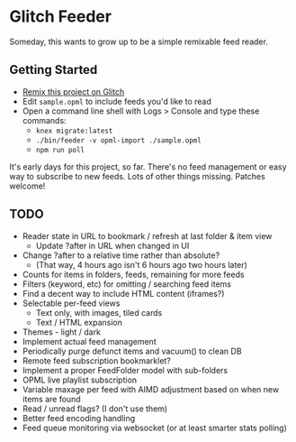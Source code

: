 Glitch Feeder
=============

Someday, this wants to grow up to be a simple remixable feed reader.

## Getting Started

* [Remix this project on Glitch](https://glitch.com/edit/#!/remix/lmo-feeder?utm_source=lmo-feeder&utm_medium=button&utm_campaign=glitchButton)
* Edit `sample.opml` to include feeds you'd like to read
* Open a command line shell with Logs > Console and type these commands:
  * `knex migrate:latest`
  * `./bin/feeder -v opml-import ./sample.opml`
  * `npm run poll`

It's early days for this project, so far. There's no feed management or easy way to subscribe to new feeds. Lots of other things missing. Patches welcome!

## TODO

- Reader state in URL to bookmark / refresh at last folder & item view
  - Update ?after in URL when changed in UI
- Change ?after to a relative time rather than absolute?
  - (That way, 4 hours ago isn't 6 hours ago two hours later)
- Counts for items in folders, feeds, remaining for more feeds
- Filters (keyword, etc) for omitting / searching feed items 
- Find a decent way to include HTML content (iframes?)
- Selectable per-feed views
  - Text only, with images, tiled cards
  - Text / HTML expansion
- Themes - light / dark
- Implement actual feed management 
- Periodically purge defunct items and vacuum() to clean DB
- Remote feed subscription bookmarklet?
- Implement a proper FeedFolder model with sub-folders
- OPML live playlist subscription
- Variable maxage per feed with AIMD adjustment based on when new items are found
- Read / unread flags? (I don't use them)
- Better feed encoding handling
- Feed queue monitoring via websocket (or at least smarter stats polling)
